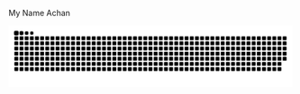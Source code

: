 My Name Achan

<img alt="snake eating my contributions" src="https://raw.githubusercontent.com/achan-09/achan-09/output/github-contribution-grid-snake-dark.svg" />
